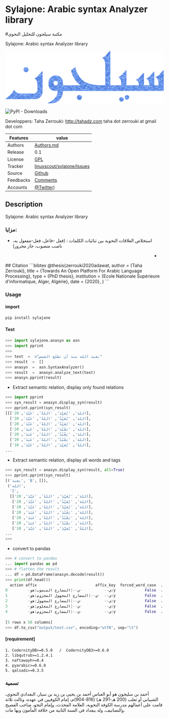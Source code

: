 # Sylajone: Arabic syntax Analyzer library

#مكتبة سيلجون للتحليل النحوي

Sylajone: Arabic syntax Analyzer library

![sylajone logo](doc/sylajone_header.png  "sylajone logo")

![PyPI - Downloads](https://img.shields.io/pypi/dm/sylajone)


  Developpers:  Taha Zerrouki: http://tahadz.com
    taha dot zerrouki at gmail dot com

  
Features |   value
---------|---------------------------------------------------------------------------------
Authors  | [Authors.md](https://github.com/linuxscout/sylajone-arabic-syntax/master/AUTHORS.md)
Release  | 0.1
License  |[GPL](https://github.com/linuxscout/sylajone-arabic-syntax/master/LICENSE)
Tracker  |[linuxscout/sylajone/Issues](https://github.com/linuxscout/sylajone-arabic-syntax/issues)
Source  |[Github](http://github.com/linuxscout/sylajone-arabic-syntax)
Feedbacks  |[Comments](https://github.com/linuxscout/sylajone-arabic-syntax/)
Accounts  |[@Twitter](https://twitter.com/linuxscout))

## Description

Sylajone: Arabic syntax Analyzer library



###  مزايا:
* استخلاص العلاقات النحوية بين ثنائيات الكلمات : (فعل -فاعل، فعل-مفعول به، ناصب منصوب، جار مجرور)

<div dir="rtl">

- 

</div>
## Citation
```bibtex
@thesis{zerrouki2020adawat,
author = {Taha Zerrouki},
title = {Towards An Open Platform For Arabic Language Processing},
type = {PhD thesis},
institution = {Ecole Nationale Supérieure d'informatique, Alger, Algérie},
date = {2020},
}
```

### Usage

#### import
```python
pip install sylajone
```
#### Test 
```python
>>> import sylajone.anasyn as asn
>>> import pprint
>>> 
>>> text  =  u"يعبد الله منذ أن تطلع الشمس"
>>> result  =  []
>>> anasyn  =  asn.SyntaxAnalyzer()    
>>> result  =  anasyn.analyze_text(text)
>>> anasyn.pprint(result)
```

* Extract semantic relation, display only found relations

```python
>>> import pprint
>>> syn_result = anasyn.display_syn(result)
>>> pprint.pprint(syn_result)         
[[['اللهَ', 'يُعَبِّدَ', 'اللهُ', 'عَبَّدَ', 20],
  ['اللهَ', 'يُعَبِّدُ', 'اللهُ', 'عَبَّدَ', 20],
  ['اللهَ', 'يُعَبِّدْ', 'اللهُ', 'عَبَّدَ', 20],
  ['اللهَ', 'يَعْبُدَ', 'اللهُ', 'عَبَدَ', 20],
  ['اللهَ', 'يَعْبُدُ', 'اللهُ', 'عَبَدَ', 20],
  ['اللهَ', 'يَعْبُدْ', 'اللهُ', 'عَبَدَ', 20],
  ['اللهُ', 'يُعَبِّدَ', 'اللهُ', 'عَبَّدَ', 10],
...
```
* Extract semantic relation, display all words and tags
```python
>>> syn_result = anasyn.display_syn(result, all=True)
>>> pprint.pprint(syn_result)
[('يعبد', 'B', []),
 ('الله',
  'I',
  [['اللهَ', 'يُعَبِّدَ', 'اللهُ', 'عَبَّدَ', 20],
   ['اللهَ', 'يُعَبِّدُ', 'اللهُ', 'عَبَّدَ', 20],
   ['اللهَ', 'يُعَبِّدْ', 'اللهُ', 'عَبَّدَ', 20],
   ['اللهَ', 'يَعْبُدَ', 'اللهُ', 'عَبَدَ', 20],
   ['اللهَ', 'يَعْبُدُ', 'اللهُ', 'عَبَدَ', 20],
   ['اللهَ', 'يَعْبُدْ', 'اللهُ', 'عَبَدَ', 20],
   ['اللهُ', 'يُعَبِّدَ', 'اللهُ', 'عَبَّدَ', 10],
...
>>> 
```

* convert to pandas
```python
>>> # convert to pandas
... import pandas as pd
>>> # flatten the result
... df = pd.DataFrame(anasyn.decode(result))
>>> print(df.head())
  action affix                          affix_key  forced_word_case  ...   unvocalized  unvoriginal  vocalized  word
0         -ي--          -ي--|المضارع المنصوب:هو:y             False  ...          يعبد          عبد  يُعَبِّدَ  يعبد
1         -ي--  -ي--|المضارع المجهول المجزوم:هو:y             False  ...          يعبد          عبد  يُعَبَّدْ  يعبد
2         -ي--          -ي--|المضارع المجهول:هو:y             False  ...          يعبد          عبد  يُعَبَّدُ  يعبد
3         -ي--          -ي--|المضارع المعلوم:هو:y             False  ...          يعبد          عبد  يُعَبِّدُ  يعبد
4         -ي--          -ي--|المضارع المجزوم:هو:y             False  ...          يعبد          عبد  يُعَبِّدْ  يعبد

[5 rows x 50 columns]
>>> df.to_csv("output/test.csv", encoding="utf8", sep="\t")

```


#### [requirement]
  
    1. CodernityDB>=0.5.0   /  CodernityDB3>=0.6.0
    2. libqutrub>=1.2.4.1
    3. naftawayh>=0.4
    4. pyarabic>=0.6.8
    5. qalsadi>=0.3.5


### تسمية
أحمد بن سليجون هو أبو العباس أحمد بن يحيى بن زيد بن سيار، البغدادي النحوي، الشيباني أو ثعلب (200 هـ-291 هـ) (816-904)م، إمام الكوفيين في عهده، وثالث ثلاثة قامت على أعمالهم مدرسة الكوفة النحوية، العلامة المحدث، وإمام النحو، صاحب الفصيح والتصانيف، ولد ببغداد في السنة الثانية من خلافة المأمون وبها مات. 

